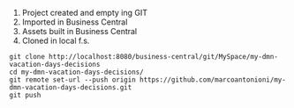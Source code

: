 
1. Project created and empty ing GIT
2. Imported in Business Central
3. Assets built in Business Central
4. Cloned in local f.s.

```
git clone http://localhost:8080/business-central/git/MySpace/my-dmn-vacation-days-decisions
cd my-dmn-vacation-days-decisions/
git remote set-url --push origin https://github.com/marcoantonioni/my-dmn-vacation-days-decisions.git
git push
```
